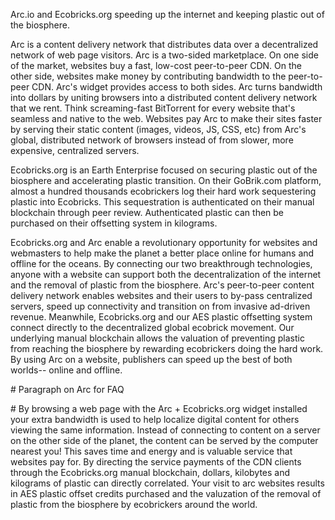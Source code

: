  Arc.io and Ecobricks.org speeding up the internet and keeping plastic out of the biosphere.

Arc is a content delivery network that distributes data over a decentralized network of web page visitors.  Arc is a two-sided marketplace. On one side of the market, websites buy a fast, low-cost peer-to-peer CDN. On the other side, websites make money by contributing bandwidth to the peer-to-peer CDN. Arc's widget provides access to both sides.  Arc turns bandwidth into dollars by uniting browsers into a distributed content delivery network that we rent. Think screaming-fast BitTorrent for every website that's seamless and native to the web. Websites pay Arc to make their sites faster by serving their static content (images, videos, JS, CSS, etc) from Arc's global, distributed network of browsers instead of from slower, more expensive, centralized servers.

Ecobricks.org is an Earth Enterprise focused on securing plastic out of the biosphere and accelerating plastic transition.  On their GoBrik.com platform, almost a hundred thousands ecobrickers log their hard work sequestering plastic into Ecobricks.  This sequestration is authenticated on their manual blockchain through peer review.  Authenticated plastic can then be purchased on their offsetting system in kilograms.

Ecobricks.org and Arc enable a revolutionary opportunity for websites and webmasters to help make the planet a better place online for humans and offline for the oceans.  By connecting our two breakthrough technologies, anyone with a website can support both the decentralization of the internet and the removal of plastic from the biosphere.  Arc's peer-to-peer content delivery network enables websites and their users to by-pass centralized servers, speed up connectivity and transition on from invasive ad-driven revenue.  Meanwhile, Ecobricks.org and our AES plastic offsetting system connect directly to the decentralized global ecobrick movement.  Our underlying manual blockchain allows the valuation of preventing plastic from reaching the biosphere by rewarding ecobrickers doing the hard work.   By using Arc on a website, publishers can speed up the best of both worlds-- online and offline.

\# Paragraph on Arc for FAQ

\# By browsing a web page with the Arc + Ecobricks.org widget installed your extra bandwidth is used to help localize digital content for others viewing the same information.  Instead of connecting to content on a server on the other side of the planet, the content can be served by the computer nearest you!  This saves time and energy and is valuable service that websites pay for.  By directing the service payments of the CDN clients through the Ecobricks.org manual blockchain, dollars, kilobytes and kilograms of plastic can directly correlated.  Your visit to arc websites results in AES plastic offset credits purchased and the valuzation of the removal of plastic from the biosphere by ecobrickers around the world.
